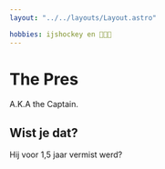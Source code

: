 ```yaml
---
layout: "../../layouts/Layout.astro"

hobbies: ijshockey en 🍌🍌🍌
---
```


# The Pres

A.K.A the Captain.

## Wist je dat?

Hij voor 1,5 jaar vermist werd?
